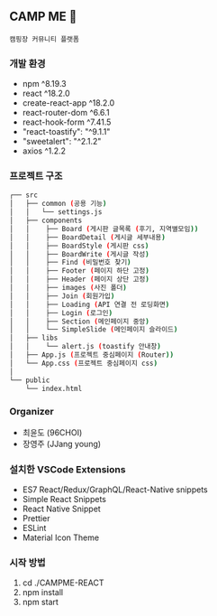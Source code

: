 ## CAMP ME 🚎

    캠핑장 커뮤니티 플랫폼

### 개발 환경

- npm ^8.19.3
- react ^18.2.0
- create-react-app ^18.2.0
- react-router-dom ^6.6.1
- react-hook-form ^7.41.5
- "react-toastify": "^9.1.1"
- "sweetalert": "^2.1.2"
- axios ^1.2.2

### 프로젝트 구조

```bash
┌── src
│   ├── common (공용 기능)
│   │   └── settings.js
│   ├── components
│   │    ├── Board (게시판 글목록 (후기, 지역별모임))
│   │    ├── BoardDetail (게시글 세부내용)
│   │    ├── BoardStyle (게시판 css)
│   │    ├── BoardWrite (게시글 작성)
│   │    ├── Find (비밀번호 찾기)
│   │    ├── Footer (페이지 하단 고정)
│   │    ├── Header (페이지 상단 고정)
│   │    ├── images (사진 폴더)
│   │    ├── Join (회원가입)
│   │    ├── Loading (API 연결 전 로딩화면)
│   │    ├── Login (로그인)
│   │    ├── Section (메인페이지 중앙)
│   │    └── SimpleSlide (메인페이지 슬라이드)
│   ├── libs
│   │    └── alert.js (toastify 안내창)
│   ├── App.js (프로젝트 중심페이지 (Router))
│   └── App.css (프로젝트 중심페이지 css)
│
└── public
    └── index.html
```

### Organizer

- 최윤도 (96CHOI)
- 장영주 (JJang young)

### 설치한 VSCode Extensions

- ES7 React/Redux/GraphQL/React-Native snippets
- Simple React Snippets
- React Native Snippet
- Prettier
- ESLint
- Material Icon Theme

### 시작 방법

1. cd ./CAMPME-REACT
2. npm install
3. npm start
